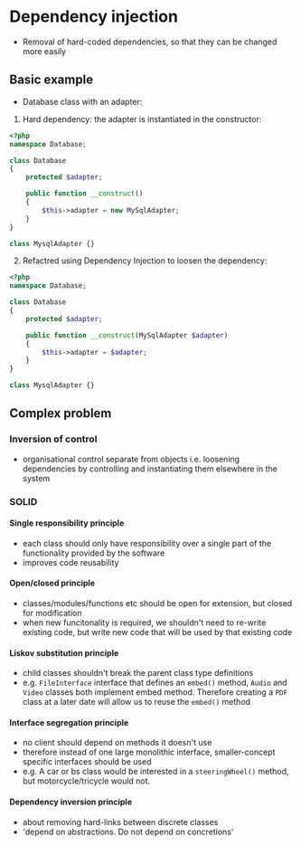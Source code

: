 # Dependency injection

- Removal of hard-coded dependencies, so that they can be changed more easily

## Basic example

- Database class with an adapter:

1. Hard dependency: the adapter is instantiated in the constructor:

```php
<?php
namespace Database;

class Database
{
    protected $adapter;

    public function __construct()
    {
        $this->adapter = new MySqlAdapter;
    }
}

class MysqlAdapter {}
```

2. Refactred using Dependency Injection to loosen the dependency:

```php
<?php
namespace Database;

class Database
{
    protected $adapter;

    public function __construct(MySqlAdapter $adapter)
    {
        $this->adapter = $adapter;
    }
}

class MysqlAdapter {}
```

## Complex problem

### Inversion of control

- organisational control separate from objects i.e. loosening dependencies by controlling and instantiating them elsewhere in the system

### SOLID

#### Single responsibility principle

- each class should only have responsibility over a single part of the functionality provided by the software
- improves code reusability

#### Open/closed principle

- classes/modules/functions etc should be open for extension, but closed for modification
- when new funcitonality is required, we shouldn't need to re-write existing code, but write new code that will be used by that existing code

#### Liskov substitution principle

- child classes shouldn't break the parent class type definitions
- e.g. `FileInterface` interface that defines an `embed()` method, `Audio` and `Video` classes  both implement embed method. Therefore creating a `PDF` class at a later date will allow us to reuse the `embed()` method

#### Interface segregation principle

- no client should depend on methods it doesn't use
- therefore instead of one large monolithic interface, smaller-concept specific interfaces should be used
- e.g. A car or bs class would be interested in a `steeringWheel()` method, but motorcycle/tricycle would not.

#### Dependency inversion principle

- about removing hard-links between discrete classes
- 'depend on abstractions. Do not depend on concretions'
